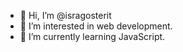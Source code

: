 - 👋 Hi, I’m @isragosterit
- 👀 I’m interested in web development.
- 🌱 I’m currently learning JavaScript.
